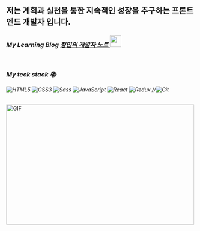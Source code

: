 <h2>저는 계획과 실천을 통한 지속적인 성장을 추구하는 프론트 엔드 개발자 입니다.</h2>

<p>
  <em>
    <h3>
      My Learning Blog
      <a href="https://developer-jm.tistory.com/">
      정민의 개발자 노트 <img src="https://img1.daumcdn.net/thumb/R1280x0/?scode=mtistory2&fname=https%3A%2F%2Fblog.kakaocdn.net%2Fdn%2FbH7d09%2FbtrJaWmzLAx%2Ftuyu0Y06SqXqYlqDC461m0%2Fimg.png" height="30px" />
      </a>
    </h3>
    <br>
    <h3> My teck stack 📚 </h3>
    
  ![HTML5](https://img.shields.io/badge/-HTML5-F05032?style=for-the-badge&logo=html5&logoColor=ffffff)
  ![CSS3](https://img.shields.io/badge/-CSS3-007ACC?style=for-the-badge&logo=css3)
  ![Sass](https://img.shields.io/badge/-Sass-B7F0B1?style=for-the-badge&logo=Sass)
  ![JavaScript](https://img.shields.io/badge/-JavaScript-%23F7DF1C?style=for-the-badge&logo=JavaScript&logoColor=000000&labelColor=000000&labelColor=%23F7DF1C&color=%23FFCE5A)
  ![React](https://img.shields.io/badge/-React-222222?style=for-the-badge&logo=react)
  ![Redux](https://img.shields.io/badge/-Redux-BA55D3?style=for-the-badge&logo=Redux)
  //![Git](https://img.shields.io/badge/-Git-F05032?style=for-the-badge&logo=git&logoColor=ffffff)
  </em>
</p>
<br />

  <img align="center" alt="GIF" src="https://github.com/abhisheknaiidu/abhisheknaiidu/blob/master/code.gif?raw=true" width="500" height="320" />
  <p></p>
